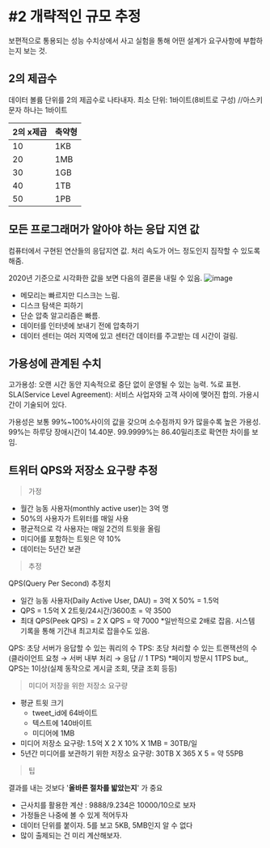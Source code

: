 # #2 개략적인 규모 추정

보편적으로 통용되는 성능 수치상에서 사고 실험을 통해 어떤 설계가 요구사항에 부합하는지 보는 것.

## 2의 제곱수

데이터 볼륨 단위를 2의 제곱수로 나타내자.
최소 단위: 1바이트(8비트로 구성) //아스키 문자 하나는 1바이트

| 2의 x제곱 | 축약형 |
| --------- | ------ |
| 10        | 1KB    |
| 20        | 1MB    |
| 30        | 1GB    |
| 40        | 1TB    |
| 50        | 1PB    |

## 모든 프로그래머가 알아야 하는 응답 지연 값

컴퓨터에서 구현된 연산들의 응답지연 값.
처리 속도가 어느 정도인지 짐작할 수 있도록 해줌.

2020년 기준으로 시각화한 값을 보면 다음의 결론을 내릴 수 있음.
![image](https://velog.velcdn.com/images/dev_dc_hyeon/post/a7c2fc0c-f6e0-454f-9722-14dd69eb8d55/image.png)

- 메모리는 빠르지만 디스크는 느림.
- 디스크 탐색은 피하기
- 단순 압축 알고리즘은 빠름.
- 데이터를 인터넷에 보내기 전에 압축하기
- 데이터 센터는 여러 지역에 있고 센터간 데이터를 주고받는 데 시간이 걸림.

## 가용성에 관계된 수치

고가용성: 오랜 시간 동안 지속적으로 중단 없이 운영될 수 있는 능력. %로 표현.
SLA(Service Level Agreement): 서비스 사업자와 고객 사이에 맺어진 합의. 가용시간이 기술되어 있다.

가용성은 보통 99%~100%사이의 값을 갖으며 소수점까지 9가 많을수록 높은 가용성.
99%는 하루당 장애시간이 14.40분. 99.9999%는 86.40밀리초로 확연한 차이를 보임.

## 트위터 QPS와 저장소 요구량 추정

> 가정

- 월간 능동 사용자(monthly active user)는 3억 명
- 50%의 사용자가 트위터를 매일 사용
- 평균적으로 각 사용자는 매일 2건의 트윗을 올림
- 미디어를 포함하는 트윗은 약 10%
- 데이터는 5년간 보관

> 추정

QPS(Query Per Second) 추정치

- 일간 능동 사용자(Daily Active User, DAU) = 3억 X 50% = 1.5억
- QPS = 1.5억 X 2트윗/24시간/3600초 = 약 3500
- 최대 QPS(Peek QPS) = 2 X QPS = 약 7000 \*일반적으로 2배로 잡음. 시스템 기록을 통해 기간내 최고치로 잡을수도 있음.

QPS: 초당 서버가 응답할 수 있는 쿼리의 수
TPS: 초당 처리할 수 있는 트랜잭션의 수 (클라이언트 요청 → 서버 내부 처리 → 응답 // 1 TPS) \*페이지 방문시 1TPS but,, QPS는 1이상(실제 동작으로 게시글 조회, 댓글 조회 등등)

> 미디어 저장을 위한 저장소 요구량

- 평균 트윗 크기
  - tweet_id에 64바이트
  - 텍스트에 140바이트
  - 미디어에 1MB
- 미디어 저장소 요구량: 1.5억 X 2 X 10% X 1MB = 30TB/일
- 5년간 미디어를 보관하기 위한 저장소 요구량: 30TB X 365 X 5 = 약 55PB

> 팁

결과를 내는 것보다 '**올바른 절차를 밟았는지**' 가 중요

- 근사치를 활용한 계산 : 9888/9.234은 10000/10으로 보자
- 가정들은 나중에 볼 수 있게 적어두자
- 데이터 단위를 붙이자. 5를 보고 5KB, 5MB인지 알 수 없다
- 많이 출제되는 건 미리 계산해보자.

